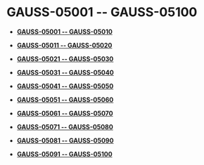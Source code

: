 # GAUSS-05001 -- GAUSS-05100<a name="EN-US_TOPIC_0302073260"></a>

-   **[GAUSS-05001 -- GAUSS-05010](gauss-05001----gauss-05010.md)**  

-   **[GAUSS-05011 -- GAUSS-05020](gauss-05011----gauss-05020.md)**  

-   **[GAUSS-05021 -- GAUSS-05030](gauss-05021----gauss-05030.md)**  

-   **[GAUSS-05031 -- GAUSS-05040](gauss-05031----gauss-05040.md)**  

-   **[GAUSS-05041 -- GAUSS-05050](gauss-05041----gauss-05050.md)**  

-   **[GAUSS-05051 -- GAUSS-05060](gauss-05051----gauss-05060.md)**  

-   **[GAUSS-05061 -- GAUSS-05070](gauss-05061----gauss-05070.md)**  

-   **[GAUSS-05071 -- GAUSS-05080](gauss-05071----gauss-05080.md)**  

-   **[GAUSS-05081 -- GAUSS-05090](gauss-05081----gauss-05090.md)**  

-   **[GAUSS-05091 -- GAUSS-05100](gauss-05091----gauss-05100.md)**  


